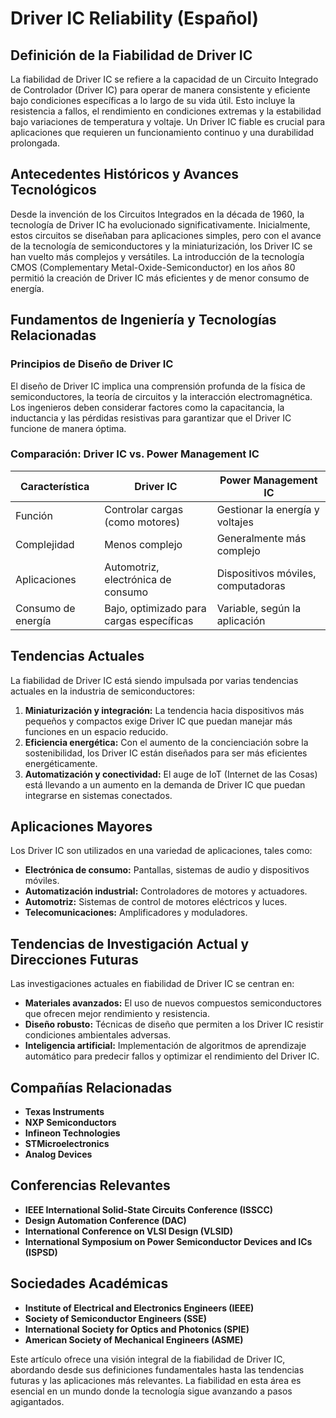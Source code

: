 # Driver IC Reliability (Español)

## Definición de la Fiabilidad de Driver IC

La fiabilidad de Driver IC se refiere a la capacidad de un Circuito Integrado de Controlador (Driver IC) para operar de manera consistente y eficiente bajo condiciones específicas a lo largo de su vida útil. Esto incluye la resistencia a fallos, el rendimiento en condiciones extremas y la estabilidad bajo variaciones de temperatura y voltaje. Un Driver IC fiable es crucial para aplicaciones que requieren un funcionamiento continuo y una durabilidad prolongada.

## Antecedentes Históricos y Avances Tecnológicos

Desde la invención de los Circuitos Integrados en la década de 1960, la tecnología de Driver IC ha evolucionado significativamente. Inicialmente, estos circuitos se diseñaban para aplicaciones simples, pero con el avance de la tecnología de semiconductores y la miniaturización, los Driver IC se han vuelto más complejos y versátiles. La introducción de la tecnología CMOS (Complementary Metal-Oxide-Semiconductor) en los años 80 permitió la creación de Driver IC más eficientes y de menor consumo de energía.

## Fundamentos de Ingeniería y Tecnologías Relacionadas

### Principios de Diseño de Driver IC

El diseño de Driver IC implica una comprensión profunda de la física de semiconductores, la teoría de circuitos y la interacción electromagnética. Los ingenieros deben considerar factores como la capacitancia, la inductancia y las pérdidas resistivas para garantizar que el Driver IC funcione de manera óptima. 

### Comparación: Driver IC vs. Power Management IC

| Característica       | Driver IC                             | Power Management IC               |
|----------------------|---------------------------------------|-----------------------------------|
| Función              | Controlar cargas (como motores)      | Gestionar la energía y voltajes   |
| Complejidad          | Menos complejo                        | Generalmente más complejo         |
| Aplicaciones         | Automotriz, electrónica de consumo    | Dispositivos móviles, computadoras |
| Consumo de energía    | Bajo, optimizado para cargas específicas| Variable, según la aplicación     |

## Tendencias Actuales

La fiabilidad de Driver IC está siendo impulsada por varias tendencias actuales en la industria de semiconductores:

1. **Miniaturización y integración:** La tendencia hacia dispositivos más pequeños y compactos exige Driver IC que puedan manejar más funciones en un espacio reducido.
2. **Eficiencia energética:** Con el aumento de la concienciación sobre la sostenibilidad, los Driver IC están diseñados para ser más eficientes energéticamente.
3. **Automatización y conectividad:** El auge de IoT (Internet de las Cosas) está llevando a un aumento en la demanda de Driver IC que puedan integrarse en sistemas conectados.

## Aplicaciones Mayores

Los Driver IC son utilizados en una variedad de aplicaciones, tales como:

- **Electrónica de consumo:** Pantallas, sistemas de audio y dispositivos móviles.
- **Automatización industrial:** Controladores de motores y actuadores.
- **Automotriz:** Sistemas de control de motores eléctricos y luces.
- **Telecomunicaciones:** Amplificadores y moduladores.

## Tendencias de Investigación Actual y Direcciones Futuras

Las investigaciones actuales en fiabilidad de Driver IC se centran en:

- **Materiales avanzados:** El uso de nuevos compuestos semiconductores que ofrecen mejor rendimiento y resistencia.
- **Diseño robusto:** Técnicas de diseño que permiten a los Driver IC resistir condiciones ambientales adversas.
- **Inteligencia artificial:** Implementación de algoritmos de aprendizaje automático para predecir fallos y optimizar el rendimiento del Driver IC.

## Compañías Relacionadas

- **Texas Instruments**
- **NXP Semiconductors**
- **Infineon Technologies**
- **STMicroelectronics**
- **Analog Devices**

## Conferencias Relevantes

- **IEEE International Solid-State Circuits Conference (ISSCC)**
- **Design Automation Conference (DAC)**
- **International Conference on VLSI Design (VLSID)**
- **International Symposium on Power Semiconductor Devices and ICs (ISPSD)**

## Sociedades Académicas

- **Institute of Electrical and Electronics Engineers (IEEE)**
- **Society of Semiconductor Engineers (SSE)**
- **International Society for Optics and Photonics (SPIE)**
- **American Society of Mechanical Engineers (ASME)**

Este artículo ofrece una visión integral de la fiabilidad de Driver IC, abordando desde sus definiciones fundamentales hasta las tendencias futuras y las aplicaciones más relevantes. La fiabilidad en esta área es esencial en un mundo donde la tecnología sigue avanzando a pasos agigantados.